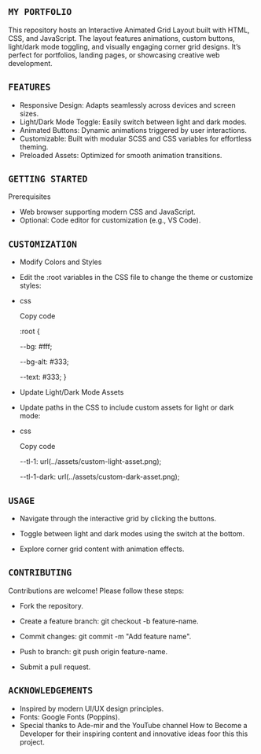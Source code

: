 ##  **`MY PORTFOLIO`**

This repository hosts an Interactive Animated Grid Layout built with HTML, CSS, and JavaScript. The layout features animations, custom buttons, light/dark mode toggling, and visually engaging corner grid designs. It’s perfect for portfolios, landing pages, or showcasing creative web development.

##  **`FEATURES`**
  - Responsive Design: Adapts seamlessly across devices and screen sizes.
  - Light/Dark Mode Toggle: Easily switch between light and dark modes.
  - Animated Buttons: Dynamic animations triggered by user interactions.
  - Customizable: Built with modular SCSS and CSS variables for effortless theming.
  - Preloaded Assets: Optimized for smooth animation transitions.

## **`GETTING STARTED`**
Prerequisites
  - Web browser supporting modern CSS and JavaScript.
  - Optional: Code editor for customization (e.g., VS Code).


## **`CUSTOMIZATION `**
  - Modify Colors and Styles

  - Edit the :root variables in the CSS file to change the theme or customize styles:

  - css

    Copy code
 
      :root {
  
      --bg: #fff;

      --bg-alt: #333;
  
      --text: #333;
       }

  - Update Light/Dark Mode Assets

  - Update paths in the CSS to include custom assets for light or dark mode:

  - css

    Copy code

      --tl-1: url(../assets/custom-light-asset.png);

      --tl-1-dark: url(../assets/custom-dark-asset.png);

## **`USAGE`**
  - Navigate through the interactive grid by clicking the buttons.

  - Toggle between light and dark modes using the switch at the bottom.

  - Explore corner grid content with animation effects.


## **`CONTRIBUTING`**
Contributions are welcome! Please follow these steps:

  - Fork the repository.

  - Create a feature branch: git checkout -b feature-name.

  - Commit changes: git commit -m "Add feature name".

  - Push to branch: git push origin feature-name.

  - Submit a pull request.


## **`ACKNOWLEDGEMENTS`**
  - Inspired by modern UI/UX design principles.
  - Fonts: Google Fonts (Poppins).
  - Special thanks to Ade-mir and the YouTube channel How to Become a Developer for their inspiring content and innovative ideas foor this  this project.
